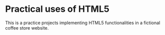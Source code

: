 # Practical uses of HTML5

This is a practice projects implementing HTML5 functionalities in a fictional coffee store website.

